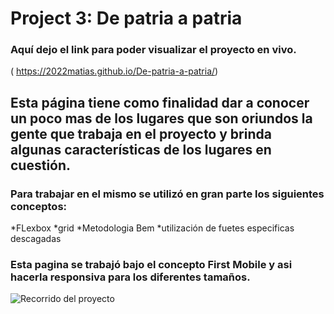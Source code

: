# Project 3: De patria a patria

### Aquí dejo el link para poder visualizar el proyecto en vivo.
( https://2022matias.github.io/De-patria-a-patria/)
## Esta página tiene como finalidad dar a conocer un poco mas de los lugares que son oriundos la gente que trabaja en el proyecto y brinda algunas características de los lugares en cuestión.
### Para trabajar en el mismo se utilizó en gran parte los siguientes conceptos:
*FLexbox
*grid
*Metodologia Bem
*utilización de fuetes especificas descagadas

### Esta pagina se trabajó bajo el concepto First Mobile y asi hacerla responsiva para los diferentes tamaños.

![Recorrido del proyecto](./images/gifPatria.gif)


